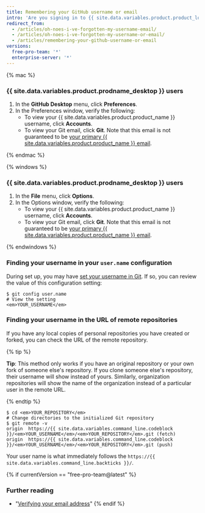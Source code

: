 ```yaml
---
title: Remembering your GitHub username or email
intro: 'Are you signing in to {{ site.data.variables.product.product_location }} for the first time in a while? If so, welcome back! If you can''t remember your {{ site.data.variables.product.product_name }} user account name, you can try these methods for remembering it.'
redirect_from:
  - /articles/oh-noes-i-ve-forgotten-my-username-email/
  - /articles/oh-noes-i-ve-forgotten-my-username-or-email/
  - /articles/remembering-your-github-username-or-email
versions:
  free-pro-team: '*'
  enterprise-server: '*'
---
```

{% mac %}

### {{ site.data.variables.product.prodname_desktop }} users

1. In the **GitHub Desktop** menu, click **Preferences**.
2. In the Preferences window, verify the following:
    - To view your {{ site.data.variables.product.product_name }} username, click **Accounts**.
    - To view your Git email, click **Git**. Note that this email is not guaranteed to be [your primary {{ site.data.variables.product.product_name }} email](/articles/changing-your-primary-email-address).

{% endmac %}

{% windows %}

### {{ site.data.variables.product.prodname_desktop }} users

1. In the **File** menu, click **Options**.
2. In the Options window, verify the following:
    - To view your {{ site.data.variables.product.product_name }} username, click **Accounts**.
    - To view your Git email, click **Git**. Note that this email is not guaranteed to be [your primary {{ site.data.variables.product.product_name }} email](/articles/changing-your-primary-email-address).
  
{% endwindows %}

### Finding your username in your `user.name` configuration

During set up, you may have [set your username in Git](/articles/setting-your-username-in-git). If so, you can review the value of this configuration setting:

```shell
$ git config user.name
# View the setting
<em>YOUR_USERNAME</em>
```

### Finding your username in the URL of remote repositories

If you have any local copies of personal repositories you have created or forked, you can check the URL of the remote repository.

{% tip %}

**Tip**: This method only works if you have an original repository or your own fork of someone else's repository. If you clone someone else's repository, their username will show instead of yours. Similarly, organization repositories will show the name of the organization instead of a particular user in the remote URL.

{% endtip %}

```shell
$ cd <em>YOUR_REPOSITORY</em>
# Change directories to the initialized Git repository
$ git remote -v
origin	https://{{ site.data.variables.command_line.codeblock }}/<em>YOUR_USERNAME</em>/<em>YOUR_REPOSITORY</em>.git (fetch)
origin	https://{{ site.data.variables.command_line.codeblock }}/<em>YOUR_USERNAME</em>/<em>YOUR_REPOSITORY</em>.git (push)
```

Your user name is what immediately follows the `https://{{ site.data.variables.command_line.backticks }}/`.

{% if currentVersion == "free-pro-team@latest" %}
### Further reading

- "[Verifying your email address](/articles/verifying-your-email-address)"
{% endif %}
